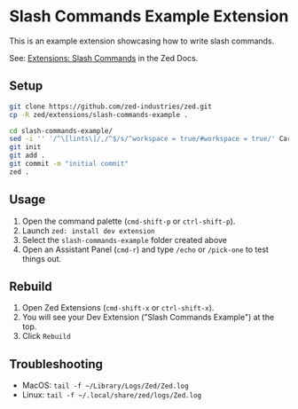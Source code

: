 # Slash Commands Example Extension

This is an example extension showcasing how to write slash commands.

See: [Extensions: Slash Commands](https://zed.dev/docs/extensions/slash-commands) in the Zed Docs.

## Setup

```sh
git clone https://github.com/zed-industries/zed.git
cp -R zed/extensions/slash-commands-example .

cd slash-commands-example/
sed -i '' '/^\[lints\]/,/^$/s/^workspace = true/#workspace = true/' Cargo.toml
git init
git add .
git commit -m "initial commit"
zed .
```

## Usage

1. Open the command palette (`cmd-shift-p` or `ctrl-shift-p`).
2. Launch `zed: install dev extension`
3. Select the `slash-commands-example` folder created above
4. Open an Assistant Panel (`cmd-r`) and type `/echo` or `/pick-one` to test things out.

## Rebuild

1. Open Zed Extensions (`cmd-shift-x` or `ctrl-shift-x`).
2. You will see your Dev Extension ("Slash Commands Example") at the top.
3. Click `Rebuild`

## Troubleshooting

- MacOS: `tail -f ~/Library/Logs/Zed/Zed.log`
- Linux: `tail -f ~/.local/share/zed/logs/Zed.log`
